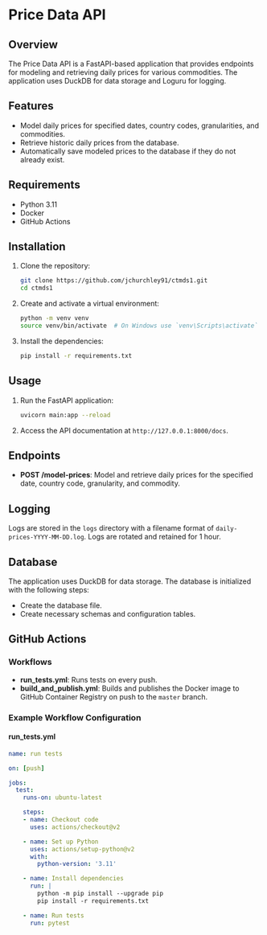 # Price Data API

## Overview

The Price Data API is a FastAPI-based application that provides endpoints for modeling and retrieving daily prices for various commodities. The application uses DuckDB for data storage and Loguru for logging.

## Features

- Model daily prices for specified dates, country codes, granularities, and commodities.
- Retrieve historic daily prices from the database.
- Automatically save modeled prices to the database if they do not already exist.

## Requirements

- Python 3.11
- Docker
- GitHub Actions

## Installation

1. Clone the repository:
    ```sh
    git clone https://github.com/jchurchley91/ctmds1.git
    cd ctmds1
    ```

2. Create and activate a virtual environment:
    ```sh
    python -m venv venv
    source venv/bin/activate  # On Windows use `venv\Scripts\activate`
    ```

3. Install the dependencies:
    ```sh
    pip install -r requirements.txt
    ```

## Usage

1. Run the FastAPI application:
    ```sh
    uvicorn main:app --reload
    ```

2. Access the API documentation at `http://127.0.0.1:8000/docs`.

## Endpoints

- **POST /model-prices**: Model and retrieve daily prices for the specified date, country code, granularity, and commodity.

## Logging

Logs are stored in the `logs` directory with a filename format of `daily-prices-YYYY-MM-DD.log`. Logs are rotated and retained for 1 hour.

## Database

The application uses DuckDB for data storage. The database is initialized with the following steps:
- Create the database file.
- Create necessary schemas and configuration tables.

## GitHub Actions

### Workflows

- **run_tests.yml**: Runs tests on every push.
- **build_and_publish.yml**: Builds and publishes the Docker image to GitHub Container Registry on push to the `master` branch.

### Example Workflow Configuration

#### run_tests.yml

```yaml
name: run tests

on: [push]

jobs:
  test:
    runs-on: ubuntu-latest

    steps:
    - name: Checkout code
      uses: actions/checkout@v2

    - name: Set up Python
      uses: actions/setup-python@v2
      with:
        python-version: '3.11'

    - name: Install dependencies
      run: |
        python -m pip install --upgrade pip
        pip install -r requirements.txt

    - name: Run tests
      run: pytest
